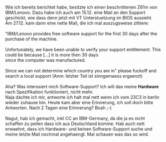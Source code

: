 <html><body><p>Wie ich bereits berichtet habe, besitzte ich einen beschnittenen Z61m von IBM/Lenovo. Dazu habe ich auch am 15.12. eine Mail an den Support geschickt, wie dass denn jetzt mit VT Unterstuetzung im BIOS aussieht.<br>
Am 27.12. kam dann eine nette Mail, die ich mal auszugsweise zittiere:<br>
<br>
"IBM/Lenovo provides free software support for the first 30 days after the<br>
purchase of the machine.<br>
<br>
Unfortunately, we have been unable to verify your support entitlement. This<br>
could be because [...] it is more then 30 days<br>
since the computer was manufactured.<br>
<br>
Since we can not determine which country you are in" please fuckoff and search a local support (Anm: letzter Teil ist sinngemaess ergaenzt)<br>
<br>
Aha? Was interssiert mich Software-Support? Ich will das meine <strong>Hardware</strong> nach Spezifikation funktioniert, nicht mehr.<br>
Naja dachte ich mir, antworte ich halt mal nett wenn ich vom 23C3 in berlin wieder zuhause bin. Heute kam aber eine Erinnerung, ich soll doch bitte Antworten. Nach 2 Tagen eine Erinnerung? Boah ;-)<br>
<br>
Nagut, hab ich gemacht, inkl CC an IBM-Germany, da die ja es nicht schaffen zu peilen dass ich aus Deutschland komme. Hab auch nett erwaehnt, dass ich Hardware- und keinen Software-Support suche und meine letzte Mail nochmal angehaengt. Mal schauen was das so wird.</p></body></html>
